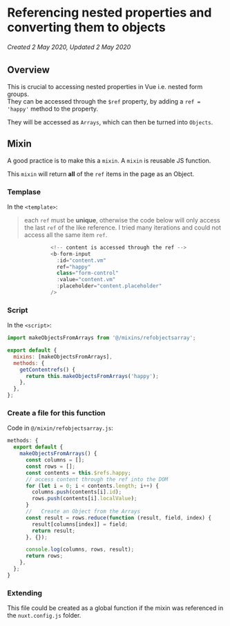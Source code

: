 # Referencing nested properties and converting them to objects

###### Created 2 May 2020, Updated 2 May 2020

## Overview

This is crucial to accessing nested properties in Vue i.e. nested form groups.  
They can be accessed through the `$ref` property, by adding a `ref = 'happy'` method to the property.

They will be accessed as `Arrays`, which can then be turned into `Objects`.

## Mixin

A good practice is to make this a `mixin`. A `mixin` is reusable JS function.

This `mixin` will return **all** of the `ref` items in the page as an Object.

### Templase

In the `<template>`:

> each `ref` must be **unique**, otherwise the code below will only access the last `ref` of the like reference. I tried many iterations and could not access all the same item `ref`.

```javascript
              <!-- content is accessed through the ref -->
              <b-form-input
                :id="content.vm"
                ref="happy"
                class="form-control"
                :value="content.vm"
                :placeholder="content.placeholder"
              />
```

### Script

In the `<script>`:

```javascript
import makeObjectsFromArrays from '@/mixins/refobjectsarray';

export default {
  mixins: [makeObjectsFromArrays],
  methods: {
    getContentrefs() {
      return this.makeObjectsFromArrays('happy');
    },
  },
};
```

### Create a file for this function

Code in `@/mixin/refobjectsarray.js`:

```javascript
methods: {
  export default {
    makeObjectsFromArrays() {
      const columns = [];
      const rows = [];
      const contents = this.$refs.happy;
      // access content through the ref into the DOM
      for (let i = 0; i < contents.length; i++) {
        columns.push(contents[i].id);
        rows.push(contents[i].localValue);
      }
      //   Create an Object from the Arrays
      const result = rows.reduce(function (result, field, index) {
        result[columns[index]] = field;
        return result;
      }, {});

      console.log(columns, rows, result);
      return rows;
    },
  };
}
```

### Extending

This file could be created as a global function if the mixin was referenced in the `nuxt.config.js` folder.
